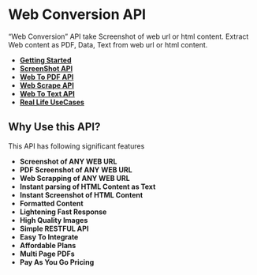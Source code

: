 # Web Conversion API
“Web Conversion” API take Screenshot of web url or html content. Extract Web content as PDF, Data, Text from web url or html content. 


* **[Getting Started](docs/2.getting-started.md)**
* **[ScreenShot API](docs/3.screenshot-api.md)**
* **[Web To PDF API](docs/4.web-to-pdf-api.md)**
* **[Web Scrape API](docs/5.web-scrape-api.md)**
* **[Web To Text API](docs/6.web-to-text-api.md)**
* **[Real Life UseCases](docs/9.use-cases.md)**

## Why Use this API? 

This API has following significant features

* **Screenshot of ANY WEB URL**
* **PDF Screenshot of ANY WEB URL**
* **Web Scrapping of ANY WEB URL**
* **Instant parsing of HTML Content as Text**
* **Instant Screenshot of HTML Content**
* **Formatted Content**
* **Lightening Fast Response**
* **High Quality Images**
* **Simple RESTFUL API**
* **Easy To Integrate**
* **Affordable Plans** 
* **Multi Page PDFs**
* **Pay As You Go Pricing**
